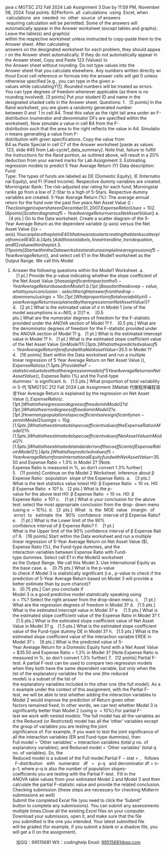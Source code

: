 java c
MGTSC 212 Fall 2024 
Lab Assignment 3 
Due by 11:59 PM, November 08, 2024 
Total points: 82Perform. all  calculations  using  Excel, when  calculations  are  needed: no  other  source  of answers  requiring calculation will be permitted. Some of the answers will automatically appear in the Answer worksheet (except tables and graphs). Leave the table(s) and graph(s) within the respective worksheet unless instructed to copy-paste them to the Answer sheet. After calculating answers on the designated worksheet for each problem, they should appear on the Answer sheet automatically. If they do not automatically appear in the Answer sheet, Copy and Paste 123 (Values) to the Answer sheet without rounding. Do not type values into the Answer sheet that you calculate elsewhere. Any numbers written directly without Excel cell reference or formula into the answer cells will get 0 unless otherwise specified [e.g., you can type in the given x-values while calculatingY(̂)]. Rounded numbers will be treated as errors. You can type degrees of freedom whenever applicable (as there is no rounding involved).
[3 points] Put your student ID and name in the designated shaded cells in the Answer sheet.
Questions: 
1.   [5 points] In the Rand worksheet, you are given a randomly generated number between 0 and  1 in cell A4. Treat this value as the right tail area under an F-distribution (numerator and denominator DFs are specified within the worksheet). Now simulate a value in cell B4 from the F-distribution such that the area to the right reflects the value in A4. Simulation means generating a value from F-distribution with given specifications. Copy the value from B4 as Paste Special in cell C7 of the Answer worksheet [paste as values  123, slide #45 from Lab-cycle1_data_summary]. Note that, failure to fulfill the instructions for the Rand portion, as outlined above, will result in a 20% deduction from your earned marks for Lab Assignment 3.
Estimating regression models to predict 5 Year Average Return (Y) Data description: 
Fund Type: The types of funds are labeled as DE (Domestic Equity), IE (International Equity), and FI (Fixed Income). Respective dummy variables are created.
Morningstar Rank: The risk-adjusted star rating for each fund; Morningstar ranks go from a low of 2-Star to a high of 5-Stars. Respective dummy variables are created.
5-Year Average Return (%): The average annual return for the fund over the past five years Net Asset Value ($): The closing price per share on December 31, 2007.
Expense Ratio (%): The percentage of assets deducted each fiscal year for fund expenses.Interaction variables between Expense Ratio and Fund Type dummies are created: ERFI, ERDE, and ERIE to check the joint impact of Expense Ratio and Fund Type dummies on 5 Year Average Return. The inclusion of interaction variables indicates different impacts (slope) of the Expense Ratio on Return for different fund types.
Use α = 10% for all hypothesis testing-related questions.
2.   [8 points] Scatter diagram of 5-Year Average Return versus Net Asset Value ($) 
a.    [4 pts.] Go to the Data worksheet. Create a scatter diagram of the 5-Year Average Return as the dependent variable (y-axis) versus the Net Asset Value ($) (x-axis). You can place the plot in E40 (that means to start creating the blank scatter plot from cell E40).
b.   [4 pts.] Add the axis labels, linear trend line, trend equation, and R2  value within the plot.
3.   [11 points] Start within the Data worksheet and run a simple linear regression of 5-Year Average Return (%) on Net Asset Value ($), and select cell E1 in the Model1 worksheet as the Output Range. We call this Model 
1. Answer the following questions within the Model1 Worksheet.
a.    [1 pt.] Provide the p-value indicating whether the slope coefficient of the Net Asset Value ($) has a significant impact on the 5-Year Average Return based on Model 1.
b.   [1 pt.] Based on the above p-value, what is your conclusion: select the right answer from the drop-down menu (using α  = 10%)?
c.    [1 pt.] What proportion of total variability in 5-year Average Return is explained by the regression on Net Asset Value ($)?
d.   [2 pt.] What is the estimated value of σ in Model 1 [one of the model assumptions is ε~N(0, σ 2)]?
e.    [0.5 pts.] What are the numerator degrees of freedom for the F-statistic provided under the ANOVA section of Model 1?
f.    [0.5 pts.] What are the denominator degrees of freedom for the F-statistic provided under the ANOVA section of Model 1?
g.   [1 pt.] What is the estimated intercept value in Model 1?
h.   [1 pt.] What is the estimated slope coefficient value of the Net Asset Value ($) in Model 1?
i.    [3 pts.] What is the predicted value of 5-Year Average Return for a fund with a Net Asset Value = $35.5 in Model 1?
4.   [16 points] Start within the Data worksheet and run a multiple linear regression of 5 Year Average Return on Net Asset Value ($), Expense Ratio (%), and the Fund-type dummies; and select cell E1 in the Model2 worksheet as Output Range. We call this Model 2. Answer the following questions within the Model2 Worksheet. Use International Equity as the base case.
a.    [1.5 pts.] Provide the F-statistic value to test that the regression model of ‘5 Year Average Return on Net Asset Value ($), Expense Ratio (%) and the Fund-type dummies ’ is significant.
b.   [1.5 pts.] What proportion of total variability in 5-代 写MGTSC 212 Fall 2024 Lab Assignment 3Matlab
代做程序编程语言Year Average Return is explained by the regression on Net Asset Value ($), Expense Ratio (%), and the Fund-type dummies?
c.    [1 pt.] What is the regression degrees of freedom in Model 2?
d.   [1 pt.] What is the error degrees of freedom in Model 2?
e.    [1 pt.] How many population slope coefficients are significantly non-zero in Model 2 (using α = 10%). f.     [1.5 pts.] What is the estimated intercept value in Model 2?
g.   [1.5 pts.] What is the estimated slope coefficient value of the Expense Ratio in Model 2? h.   [1.5 pts.] What is the estimated slope coefficient value of Net Asset Value in Model 2?
i.    [1.5 pts.] What is the estimated standard error of the coefficient of Expense Ratio in Model 2?
j.    [4 pts.] What is the predicted value of 5-Year Average Return for an International Equity fund with Net Asset Value = $35.50 and Expense Ratio = 1.3% in Model 2? [Note. Expense Ratio is measured in %, so don’t convert 1.3% further]
5.   [11 points] Continue on the Model 2 Worksheet. Inference about β Expense Ratio:  population  slope of the Expense Ratio.
a.    [3 pts.] What is the test statistics value totest H0: β Expense Ratio  = 10 vs. H0: β Expense Ratio  ≠ 10?
b.   [2 pts.] What is the p-value for the above test H0: β Expense Ratio  = 10 vs. H0: β Expense Ratio  ≠ 10?
c.    [1 pt.] What is your conclusion for the above test: select the most appropriate conclusion from the drop- down menu (using α  = 10%).
d.   [3  pts.]  What   is  the  MOE  value   (margin   of  error)  to   estimate  the   90%  confidence  interval of β Expense Ratio?
e.    [1 pt.] What is the Lower limit of the 90% confidence interval of β Expense Ratio? f.    [1 pt.] What is the Upper limit of the 90% confidence interval of β Expense Ratio?
6.   [16 points] Start within the Data worksheet and run a multiple linear regression of 5-Year Average Return on Net Asset Value ($), Expense Ratio (%), the Fund-type dummies, and the interaction variables between Expense Ratio with Fund-type dummies. Select cell E1 in the Model3 worksheet as the Output Range. We call this Model 3. Use International Equity as the base case.
a.    [0.75 pts.] What is the p-value to check if Model 3 is statistically significant (i.e., p-value to check if the prediction of 5-Year Average Return based on Model 3 will provide a better estimate than by pure chance)?
b.   [0.75 pts.] Can you conclude if Model 3 is a good predictive model statistically speaking using α = 1%? Select the right answer from the drop-down menu.
c.    [1 pt.] What are the regression degrees of freedom in Model 3?
d.   [1.5 pts.] What is the estimated intercept value in Model 3?
e.    [1.5 pts.] What is the estimated slope coefficient value of the Expense Ratio in Model 3? f.    [1.5 pts.] What is the estimated slope coefficient value of Net Asset Value in Model 3?
g.   [1.5 pts.] What is the estimated slope coefficient value of the Fund-type dummy DE in Model 3?
h.   [1.5 pts.] What is the estimated slope coefficient value of the interaction variable ERDE in Model 3? i.    [6 pts.] What is the predicted value of 5-Year Average Return for a Domestic Equity fund with a Net
Asset Value = $35.50 and Expense Ratio = 1.3% in Model 3? [Note.Expense Ratio is measured in %, so don’t convert 1.3% further]
7.   [12 points] Partial F-test: A partial F-test can be used to compare two regression models when they both have the same dependent variable, but only when the list of the explanatory variables for the one (the reduced model) is a subset of the list of the explanatory variables included in the other one (the full model). As an example under the context of this assignment, with the Partial F-test, we will be able to test whether adding the interaction variables to Model 2 would improve the prediction of Return given other factors remained fixed. In other words, we can test whether Model 3 is significantly better than Model 2 (using α  = 10%).For partial F-test we work with nested models: The full model has all the variables and the Reduced (or Restricted) model has all the ‘other’ variables except the group of variables you are testing the joint significance of. For example, if you want to test the joint significance of all the interaction variables (ER and Fund-type dummies), then
Full model = ‘Other variables’ + interaction variables (total p no. of explanatory variables); and Reduced model = ‘Other variables’ (total q no. of variables). So, the Reduced model is a subset of the Full model.Partial F − stat =  ,   follows   F-distribution   with   numerator   df   =   p-q   and denominator df = n-p-1; where p-q is also the number of population slopes-coefficients you are testing with the Partial F-test.  Fill in the ANOVA table values from your estimated Model 2 and Model 3 and then calculate the partial F-statistic value and provide the related conclusion. 
Checking submission (these steps are necessary for checking Midterm submissions as well) 
Submit the completed Excel file (you need to click the ‘Submit” button to complete any submissions). You can submit any assessments multiple times.Close all the existing Excel files on your computer. Download your submission, open it, and make sure that the file you submitted is the one you intended. Your latest submitted file will be graded (for example, if you submit a blank or a shadow file, you will get a 0 on the assignment).

         
加QQ：99515681  WX：codinghelp  Email: 99515681@qq.com
